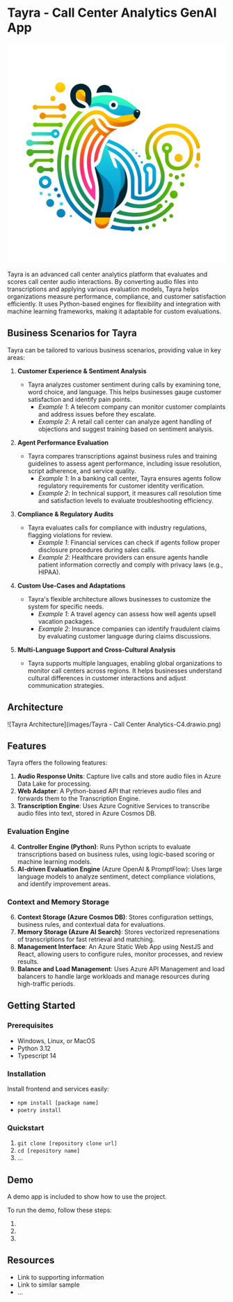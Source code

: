 # Tayra - Call Center Analytics GenAI App

![Tayra Logo](/images/tayra-logo.jpg)

Tayra is an advanced call center analytics platform that evaluates and scores call center audio interactions. By converting audio files into transcriptions and applying various evaluation models, Tayra helps organizations measure performance, compliance, and customer satisfaction efficiently. It uses Python-based engines for flexibility and integration with machine learning frameworks, making it adaptable for custom evaluations.

## Business Scenarios for Tayra

Tayra can be tailored to various business scenarios, providing value in key areas:

1. **Customer Experience & Sentiment Analysis**
    - Tayra analyzes customer sentiment during calls by examining tone, word choice, and language. This helps businesses gauge customer satisfaction and identify pain points.
      - *Example 1*: A telecom company can monitor customer complaints and address issues before they escalate.
      - *Example 2*: A retail call center can analyze agent handling of objections and suggest training based on sentiment analysis.

2. **Agent Performance Evaluation**
    - Tayra compares transcriptions against business rules and training guidelines to assess agent performance, including issue resolution, script adherence, and service quality.
      - *Example 1*: In a banking call center, Tayra ensures agents follow regulatory requirements for customer identity verification.
      - *Example 2*: In technical support, it measures call resolution time and satisfaction levels to evaluate troubleshooting efficiency.

3. **Compliance & Regulatory Audits**
    - Tayra evaluates calls for compliance with industry regulations, flagging violations for review.
      - *Example 1*: Financial services can check if agents follow proper disclosure procedures during sales calls.
      - *Example 2*: Healthcare providers can ensure agents handle patient information correctly and comply with privacy laws (e.g., HIPAA).

4. **Custom Use-Cases and Adaptations**
    - Tayra's flexible architecture allows businesses to customize the system for specific needs.
      - *Example 1*: A travel agency can assess how well agents upsell vacation packages.
      - *Example 2*: Insurance companies can identify fraudulent claims by evaluating customer language during claims discussions.

5. **Multi-Language Support and Cross-Cultural Analysis**
    - Tayra supports multiple languages, enabling global organizations to monitor call centers across regions. It helps businesses understand cultural differences in customer interactions and adjust communication strategies.

## Architecture

![Tayra Architecture](images/Tayra - Call Center Analytics-C4.drawio.png)

## Features

Tayra offers the following features:

1. **Audio Response Units**: Capture live calls and store audio files in Azure Data Lake for processing.
2. **Web Adapter**: A Python-based API that retrieves audio files and forwards them to the Transcription Engine.
3. **Transcription Engine**: Uses Azure Cognitive Services to transcribe audio files into text, stored in Azure Cosmos DB.

### Evaluation Engine

4. **Controller Engine (Python)**: Runs Python scripts to evaluate transcriptions based on business rules, using logic-based scoring or machine learning models.
5. **AI-driven Evaluation Engine** (Azure OpenAI & PromptFlow): Uses large language models to analyze sentiment, detect compliance violations, and identify improvement areas.

### Context and Memory Storage

6. **Context Storage (Azure Cosmos DB)**: Stores configuration settings, business rules, and contextual data for evaluations.
7. **Memory Storage (Azure AI Search)**: Stores vectorized represenations of transcriptions for fast retrieval and matching.
8. **Management Interface**: An Azure Static Web App using NestJS and React, allowing users to configure rules, monitor processes, and review results.
9. **Balance and Load Management**: Uses Azure API Management and load balancers to handle large workloads and manage resources during high-traffic periods.

## Getting Started

### Prerequisites

- Windows, Linux, or MacOS
- Python 3.12
- Typescript 14

### Installation

Install frontend and services easily:

- `npm install [package name]`
- `poetry install`

### Quickstart

1. `git clone [repository clone url]`
2. `cd [repository name]`
3. ...

## Demo

A demo app is included to show how to use the project.

To run the demo, follow these steps:

1.
2.
3.

## Resources

- Link to supporting information
- Link to similar sample
- ...
